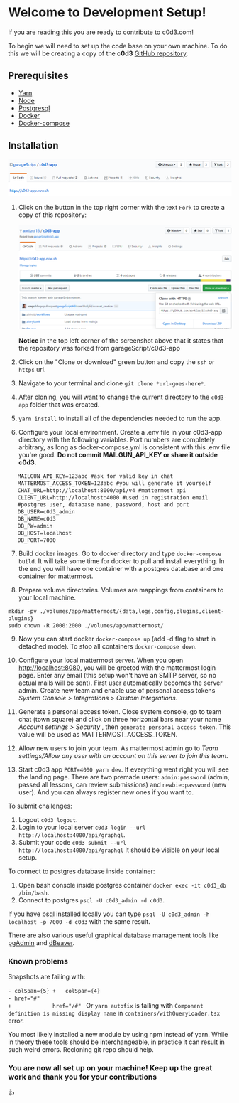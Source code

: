 # Welcome to Development Setup!

If you are reading this you are ready to contribute to c0d3.com!

To begin we will need to set up the code base on your own machine. To do this we will be creating a copy of the **c0d3** [GitHub repository](https://github.com/garageScript/c0d3-app).

## Prerequisites

- [Yarn](https://classic.yarnpkg.com/en/)
- [Node](https://nodejs.org/en/)
- [Postgresql](https://www.postgresql.org/download/)
- [Docker](https://docs.docker.com/get-docker/)
- [Docker-compose](https://docs.docker.com/compose/install/)

## Installation

![forkExample](developmentSetup/forkExample.png)

1. Click on the button in the top right corner with the text `Fork` to create a copy of this repository:

   ![cloneExample](developmentSetup/cloneExample.png)

   **Notice** in the top left corner of the screenshot above that it states that the repository was forked from garageScript/c0d3-app

2. Click on the "Clone or download" green button and copy the `ssh` or `https` url.

3. Navigate to your terminal and clone `git clone *url-goes-here*`.

4. After cloning, you will want to change the current directory to the `c0d3-app` folder that was created.

5. `yarn install` to install all of the dependencies needed to run the app. 

6. Configure your local environment. Create a .env file in your c0d3-app directory with the following variables. Port numbers are completely arbitrary, as long as docker-compose.yml is consistent with this .env file you're good.
 **Do not commit MAILGUN_API_KEY or share it outside c0d3.**
```
   MAILGUN_API_KEY=123abc #ask for valid key in chat
   MATTERMOST_ACCESS_TOKEN=123abc #you will generate it yourself
   CHAT_URL=http://localhost:8000/api/v4 #mattermost api 
   CLIENT_URL=http://localhost:4000 #used in registration email
   #postgres user, database name, password, host and port
   DB_USER=c0d3_admin
   DB_NAME=c0d3
   DB_PW=admin
   DB_HOST=localhost
   DB_PORT=7000
```
7. Build docker images. Go to docker directory and type `docker-compose build`. It will take some time for docker to pull and install everything. In the end you will have one container with a postgres database and one container for mattermost. 

8. Prepare volume directories. Volumes are mappings from containers to your local machine.
```
mkdir -pv ./volumes/app/mattermost/{data,logs,config,plugins,client-plugins}
sudo chown -R 2000:2000 ./volumes/app/mattermost/
```
9. Now you can start docker `docker-compose up` (add -d flag to start in detached mode). To stop all containers `docker-compose down`.

10. Configure your local mattermost server. When you open [http://localhost:8080](http://localhost:8000), you will be greeted with the mattermost login page. Enter any email (this setup won't have an SMTP server, so no actual mails will be sent). First user automatically becomes the server admin. Create new team and enable use of personal access tokens *System Console > Integrations > Custom Integrations*.

11. Generate a personal access token. Close system console, go to team chat (town square) and click on three horizontal bars near your name *Account settings > Security* , then `generate personal access token`. This value will be used as MATTERMOST_ACCESS_TOKEN.

12. Allow new users to join your team. As mattermost admin go to *Team settings/Allow any user with an account on this server to join this team*. 

13. Start c0d3 app `PORT=4000 yarn dev`. If everything went right you will see the landing page. There are two premade users: `admin:password` (admin, passed all lessons, can review submissions) and `newbie:password` (new user). And you can always register new ones if you want to.  


To submit challenges:
1. Logout `c0d3 logout`.
2. Login to your local server `c0d3 login --url http://localhost:4000/api/graphql`.
3. Submit your code `c0d3 submit --url http://localhost:4000/api/graphql`
It should be visible on your local setup.

To connect to postgres database inside container:
1. Open bash console inside postgres container `docker exec -it c0d3_db /bin/bash`.
2. Connect to postgres `psql -U c0d3_admin -d c0d3`. 

If you have psql installed locally you can type `psql -U c0d3_admin -h localhost -p 7000 -d c0d3` with the same result.

There are also various useful graphical database management tools like [pgAdmin](https://www.pgadmin.org/) and [dBeaver](https://dbeaver.io/).

### Known problems

Snapshots are failing with:

`
    - colSpan={5} +   colSpan={4}     `                                                    
`
                      - href="#"                                                             +             href="/#" 
                      `
Or `yarn autofix` is failing with `Component definition is missing display name` in `containers/withQueryLoader.tsx` error.

You most likely installed a new module by using npm instead of yarn. While in theory these tools should be interchangeable, in practice it can result in such weird errors. Recloning git repo should help.  
  

### You are now all set up on your machine! Keep up the great work and thank you for your contributions 
👍
